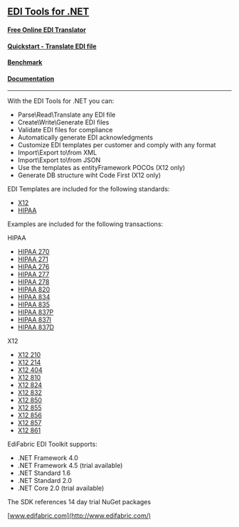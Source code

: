 ## [EDI Tools for .NET](https://www.edifabric.com/edi-framework-features.html) 

#### [Free Online EDI Translator](https://www.edifabric.com/edi-api.html)
#### [Quickstart - Translate EDI file](https://support.edifabric.com/hc/en-us/articles/360000280532)
#### [Benchmark](https://support.edifabric.com/hc/en-us/articles/360002327372-EDI-Parser-Benchmark)
#### [Documentation](https://support.edifabric.com/hc/en-us)
----

With the EDI Tools for .NET you can:

* Parse\Read\Translate any EDI file
* Create\Write\Generate EDI files
* Validate EDI files for compliance
* Automatically generate EDI acknowledgments
* Customize EDI templates per customer and comply with any format
* Import\Export to\from XML
* Import\Export to\from JSON
* Use the templates as entityFramework POCOs (X12 only)
* Generate DB structure wiht Code First (X12 only)

EDI Templates are included for the following standards:

* [X12](https://support.edifabric.com/hc/en-us/sections/360000067292-X12-Resources)
* [HIPAA](https://support.edifabric.com/hc/en-us/articles/360000372751-HIPAA-templates-270-271-276-277-278-834-835-837)

Examples are included for the following transactions:

HIPAA
* [HIPAA 270](https://github.com/EdiFabric/X12-Examples/blob/master/EdiFabric.Examples.X12.T270/Program.cs)
* [HIPAA 271](https://github.com/EdiFabric/X12-Examples/blob/master/EdiFabric.Examples.X12.T271/Program.cs)
* [HIPAA 276](https://github.com/EdiFabric/X12-Examples/blob/master/EdiFabric.Examples.X12.T276/Program.cs)
* [HIPAA 277](https://github.com/EdiFabric/X12-Examples/blob/master/EdiFabric.Examples.X12.T277/Program.cs)
* [HIPAA 278](https://github.com/EdiFabric/X12-Examples/blob/master/EdiFabric.Examples.X12.T278/Program.cs)
* [HIPAA 820](https://github.com/EdiFabric/X12-Examples/blob/master/EdiFabric.Examples.X12.T820/Program.cs)
* [HIPAA 834](https://github.com/EdiFabric/X12-Examples/blob/master/EdiFabric.Examples.X12.T834/Program.cs)
* [HIPAA 835](https://github.com/EdiFabric/X12-Examples/blob/master/EdiFabric.Examples.X12.T835/Program.cs)
* [HIPAA 837P](https://github.com/EdiFabric/X12-Examples/blob/master/EdiFabric.Examples.X12.T837P/Program.cs)
* [HIPAA 837I](https://github.com/EdiFabric/X12-Examples/blob/master/EdiFabric.Examples.X12.T837I/Program.cs)
* [HIPAA 837D](https://github.com/EdiFabric/X12-Examples/blob/master/EdiFabric.Examples.X12.T837D/Program.cs)

X12
* [X12 210](https://github.com/EdiFabric/X12-Examples/blob/master/EdiFabric.Examples.X12.T210/Program.cs)
* [X12 214](https://github.com/EdiFabric/X12-Examples/blob/master/EdiFabric.Examples.X12.T214/Program.cs)
* [X12 404](https://github.com/EdiFabric/X12-Examples/blob/master/EdiFabric.Examples.X12.T404/Program.cs)
* [X12 810](https://github.com/EdiFabric/X12-Examples/blob/master/EdiFabric.Examples.X12.T810/Program.cs)
* [X12 824](https://github.com/EdiFabric/X12-Examples/blob/master/EdiFabric.Examples.X12.T824/Program.cs)
* [X12 832](https://github.com/EdiFabric/X12-Examples/blob/master/EdiFabric.Examples.X12.T832/Program.cs)
* [X12 850](https://github.com/EdiFabric/X12-Examples/blob/master/EdiFabric.Examples.X12.T850/Program.cs)
* [X12 855](https://github.com/EdiFabric/X12-Examples/blob/master/EdiFabric.Examples.X12.T855/Program.cs)
* [X12 856](https://github.com/EdiFabric/X12-Examples/blob/master/EdiFabric.Examples.X12.T856/Program.cs)
* [X12 857](https://github.com/EdiFabric/X12-Examples/blob/master/EdiFabric.Examples.X12.T857/Program.cs)
* [X12 861](https://github.com/EdiFabric/X12-Examples/blob/master/EdiFabric.Examples.X12.T861/Program.cs)

EdiFabric EDI Toolkit supports:

* .NET Framework 4.0
* .NET Framework 4.5 (trial available)
* .NET Standard 1.6
* .NET Standard 2.0
* .NET Core 2.0 (trial available)

The SDK references 14 day trial NuGet packages

[www.edifabric.com](http://www.edifabric.com/)

